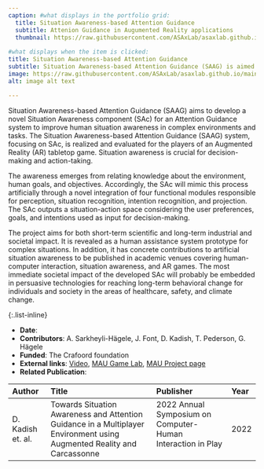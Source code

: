 ```yaml
---
caption: #what displays in the portfolio grid:
  title: Situation Awareness-based Attention Guidance
  subtitle: Attenion Guidance in Augumented Reality applications
  thumbnail: https://raw.githubusercontent.com/ASAxLab/asaxlab.github.io/main/assets/img/portfolio/saag.jpg
  
#what displays when the item is clicked:
title: Situation Awareness-based Attention Guidance
subtitle: Situation Awareness-based Attention Guidance (SAAG) is aimed at developing a novel Situation Awareness component (SAc) for an Attention Guidance system to improve human situation awareness in complex environments and tasks. 
image: https://raw.githubusercontent.com/ASAxLab/asaxlab.github.io/main/assets/img/portfolio/saag.jpg
alt: image alt text

---
```

Situation Awareness-based Attention Guidance (SAAG) aims to develop a novel Situation Awareness component (SAc) for an Attention Guidance system to improve human situation awareness in complex environments and tasks. 
The Situation Awareness-based Attention Guidance (SAAG) system, focusing on SAc, is realized and evaluated for the players of an Augmented Reality (AR) tabletop game. Situation awareness is crucial for decision-making and action-taking.

The awareness emerges from relating knowledge about the environment, human goals, and objectives. Accordingly, the SAc will mimic this process artificially through a novel integration of four functional modules responsible for perception, situation recognition, intention recognition, and projection. 
The SAc outputs a situation-action space considering the user preferences, goals, and intentions used as input for decision-making.

The project aims for both short-term scientific and long-term industrial and societal impact. It is revealed as a human assistance system prototype for complex situations. 
In addition, it has concrete contributions to artificial situation awareness to be published in academic venues covering human-computer interaction, situation awareness, and AR games. 
The most immediate societal impact of the developed SAc will probably be embedded in persuasive technologies for reaching long-term behavioral change for individuals and society in the areas of healthcare, safety, and climate change.

{:.list-inline} 
- **Date**: 
- **Contributors**: A. Sarkheyli-H&auml;gele, J. Font, D. Kadish, T. Pederson, G. H&auml;gele
- **Funded**: The Crafoord foundation
- **External links**: [Video](https://www.youtube.com/watch?v=qs5j1sf1jGY&t=8s), [MAU Game Lab](https://games.mau.se/research/situation-awareness-and-attention-guidance-carcassonne/), [MAU Project page](https://mau.diva-portal.org/smash/project.jsf?pid=project%3A2642&dswid=6177)
- **Related Publication**:

| Author									| Title				| Publisher     |     Year	|
| :---										| :---				| :---	        | :---		|
| D. Kadish et. al. &nbsp; | Towards Situation Awareness and Attention Guidance in a Multiplayer Environment using Augmented Reality and Carcassonne &nbsp;	|	2022 Annual Symposium on Computer-Human Interaction in Play &nbsp;	|	2022		|

